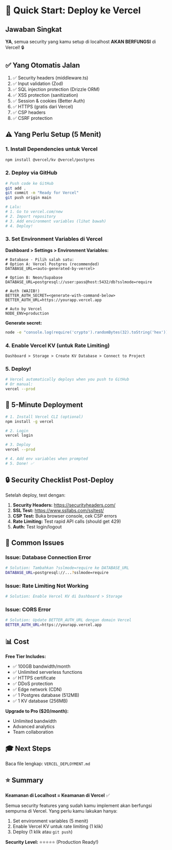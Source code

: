 # 🚀 Quick Start: Deploy ke Vercel

## Jawaban Singkat
**YA**, semua security yang kamu setup di localhost **AKAN BERFUNGSI** di Vercel! 🔒

## ✅ Yang Otomatis Jalan
1. ✅ Security headers (middleware.ts)
2. ✅ Input validation (Zod)
3. ✅ SQL injection protection (Drizzle ORM)
4. ✅ XSS protection (sanitization)
5. ✅ Session & cookies (Better Auth)
6. ✅ HTTPS (gratis dari Vercel)
7. ✅ CSP headers
8. ✅ CSRF protection

## ⚠️ Yang Perlu Setup (5 Menit)

### 1. Install Dependencies untuk Vercel
```bash
npm install @vercel/kv @vercel/postgres
```

### 2. Deploy via GitHub
```bash
# Push code ke GitHub
git add .
git commit -m "Ready for Vercel"
git push origin main

# Lalu:
# 1. Go to vercel.com/new
# 2. Import repository
# 3. Add environment variables (lihat bawah)
# 4. Deploy!
```

### 3. Set Environment Variables di Vercel

**Dashboard > Settings > Environment Variables:**

```env
# Database - Pilih salah satu:
# Option A: Vercel Postgres (recommended)
DATABASE_URL=<auto-generated-by-vercel>

# Option B: Neon/Supabase
DATABASE_URL=postgresql://user:pass@host:5432/db?sslmode=require

# Auth (WAJIB!)
BETTER_AUTH_SECRET=<generate-with-command-below>
BETTER_AUTH_URL=https://yourapp.vercel.app

# Auto by Vercel
NODE_ENV=production
```

**Generate secret:**
```bash
node -e "console.log(require('crypto').randomBytes(32).toString('hex'))"
```

### 4. Enable Vercel KV (untuk Rate Limiting)
```
Dashboard > Storage > Create KV Database > Connect to Project
```

### 5. Deploy!
```bash
# Vercel automatically deploys when you push to GitHub
# Or manual:
vercel --prod
```

## 🎯 5-Minute Deployment

```bash
# 1. Install Vercel CLI (optional)
npm install -g vercel

# 2. Login
vercel login

# 3. Deploy
vercel --prod

# 4. Add env variables when prompted
# 5. Done! ✅
```

## 🔒 Security Checklist Post-Deploy

Setelah deploy, test dengan:

1. **Security Headers:** https://securityheaders.com/
2. **SSL Test:** https://www.ssllabs.com/ssltest/
3. **CSP Test:** Buka browser console, cek CSP errors
4. **Rate Limiting:** Test rapid API calls (should get 429)
5. **Auth:** Test login/logout

## 🐛 Common Issues

### Issue: Database Connection Error
```bash
# Solution: Tambahkan ?sslmode=require ke DATABASE_URL
DATABASE_URL=postgresql://...?sslmode=require
```

### Issue: Rate Limiting Not Working
```bash
# Solution: Enable Vercel KV di Dashboard > Storage
```

### Issue: CORS Error
```bash
# Solution: Update BETTER_AUTH_URL dengan domain Vercel
BETTER_AUTH_URL=https://yourapp.vercel.app
```

## 📊 Cost

**Free Tier Includes:**
- ✅ 100GB bandwidth/month
- ✅ Unlimited serverless functions
- ✅ HTTPS certificate
- ✅ DDoS protection
- ✅ Edge network (CDN)
- ✅ 1 Postgres database (512MB)
- ✅ 1 KV database (256MB)

**Upgrade to Pro ($20/month):**
- Unlimited bandwidth
- Advanced analytics
- Team collaboration

## 🎓 Next Steps

Baca file lengkap: `VERCEL_DEPLOYMENT.md`

## ⭐ Summary

**Keamanan di Localhost = Keamanan di Vercel** ✅

Semua security features yang sudah kamu implement akan berfungsi sempurna di Vercel. Yang perlu kamu lakukan hanya:

1. Set environment variables (5 menit)
2. Enable Vercel KV untuk rate limiting (1 klik)
3. Deploy (1 klik atau `git push`)

**Security Level:** ⭐⭐⭐⭐⭐ (Production Ready!)
